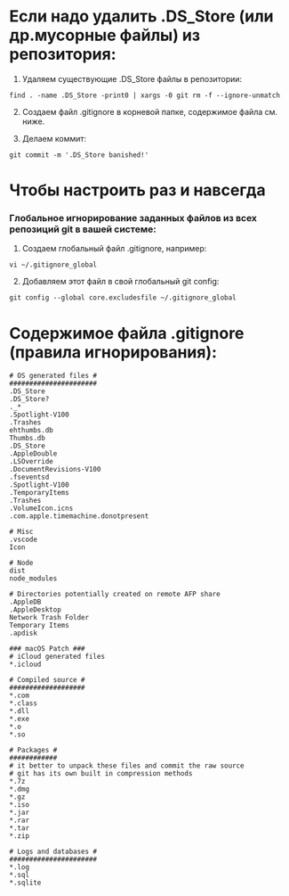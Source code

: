 # Если надо удалить .DS_Store (или др.мусорные файлы) из репозитория:
1. Удаляем существующие .DS_Store файлы в репозитории: 
```
find . -name .DS_Store -print0 | xargs -0 git rm -f --ignore-unmatch
```

2. Создаем файл .gitignore в корневой папке, содержимое файла см. ниже. 

3. Делаем коммит:
```
git commit -m '.DS_Store banished!'
```
# Чтобы настроить раз и навсегда
### Глобальное игнорирование заданных файлов из всех репозиций git в вашей системе:
1. Создаем глобальный файл .gitignore, например:
```
vi ~/.gitignore_global
```
2. Добавляем этот файл в свой глобальный git config:
```
git config --global core.excludesfile ~/.gitignore_global
```

# Содержимое файла .gitignore (правила игнорирования):
```
# OS generated files #
######################
.DS_Store
.DS_Store?
._*
.Spotlight-V100
.Trashes
ehthumbs.db
Thumbs.db
.DS_Store
.AppleDouble
.LSOverride
.DocumentRevisions-V100
.fseventsd
.Spotlight-V100
.TemporaryItems
.Trashes
.VolumeIcon.icns
.com.apple.timemachine.donotpresent

# Misc
.vscode
Icon

# Node
dist
node_modules

# Directories potentially created on remote AFP share
.AppleDB
.AppleDesktop
Network Trash Folder
Temporary Items
.apdisk

### macOS Patch ###
# iCloud generated files
*.icloud

# Compiled source #
###################
*.com
*.class
*.dll
*.exe
*.o
*.so

# Packages #
############
# it better to unpack these files and commit the raw source
# git has its own built in compression methods
*.7z
*.dmg
*.gz
*.iso
*.jar
*.rar
*.tar
*.zip

# Logs and databases #
######################
*.log
*.sql
*.sqlite
```

